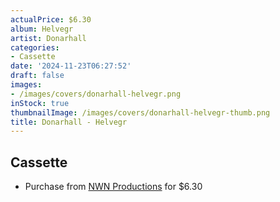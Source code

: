 ```yaml
---
actualPrice: $6.30
album: Helvegr
artist: Donarhall
categories:
- Cassette
date: '2024-11-23T06:27:52'
draft: false
images:
- /images/covers/donarhall-helvegr.png
inStock: true
thumbnailImage: /images/covers/donarhall-helvegr-thumb.png
title: Donarhall - Helvegr
---
```


## Cassette
* Purchase from [NWN Productions](http://shop.nwnprod.com/index.php?route=product/product&path=73&product_id=11325&sort=pd.name&order=ASC) for $6.30

